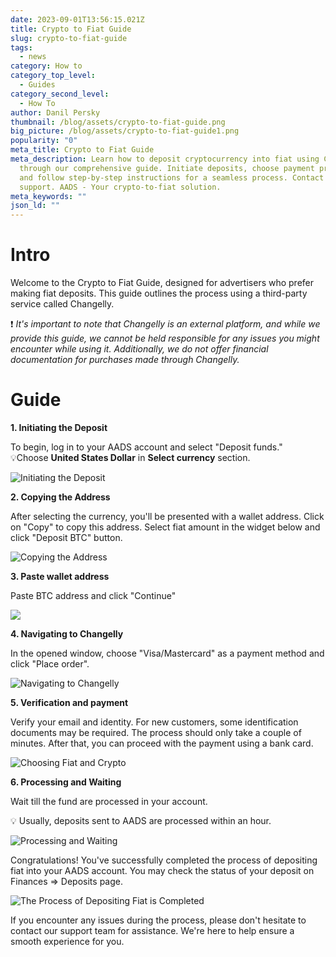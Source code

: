 ```yaml
---
date: 2023-09-01T13:56:15.021Z
title: Crypto to Fiat Guide
slug: crypto-to-fiat-guide
tags:
  - news
category: How to
category_top_level:
  - Guides
category_second_level:
  - How To
author: Danil Persky
thumbnail: /blog/assets/crypto-to-fiat-guide.png
big_picture: /blog/assets/crypto-to-fiat-guide1.png
popularity: "0"
meta_title: Crypto to Fiat Guide
meta_description: Learn how to deposit cryptocurrency into fiat using Changelly
  through our comprehensive guide. Initiate deposits, choose payment providers,
  and follow step-by-step instructions for a seamless process. Contact us for
  support. AADS - Your crypto-to-fiat solution.
meta_keywords: ""
json_ld: ""
---
```

# Intro

Welcome to the Crypto to Fiat Guide, designed for advertisers who prefer making fiat deposits. This guide outlines the process using a third-party service called Changelly. 

❗ *It's important to note that Changelly is an external platform, and while we provide this guide, we cannot be held responsible for any issues you might encounter while using it. Additionally, we do not offer financial documentation for purchases made through Changelly.*

# Guide

**1. Initiating the Deposit**

To begin, log in to your AADS account and select "Deposit funds."\
💡Choose **United States Dollar** in **Select currency** section.

![Initiating the Deposit](/blog/assets/000.png "Initiating the Deposit")

**2. Copying the Address**

After selecting the currency, you'll be presented with a wallet address. Click on "Copy" to copy this address. Select fiat amount in the widget below and click "Deposit BTC" button.

![Copying the Address](/blog/assets/111.png "Copying the Address")

**3. Paste wallet address**

P﻿aste BTC address and click "Continue"

![](/blog/assets/222.png)

**4. Navigating to Changelly**

I﻿n the opened window, choose  "Visa/Mastercard" as a payment method and click "Place order". 

![Navigating to Changelly](/blog/assets/333.png "Navigating to Changelly")

**5. Verification and payment**

V﻿erify your email and identity. For new customers, some identification documents may be required. The process should only take a couple of minutes. After that, you can proceed with the payment using a bank card.

![Choosing Fiat and Crypto](/blog/assets/444.png "Choosing Fiat and Crypto")

**6. Processing and Waiting**

Wait till the fund are processed in your account.

💡 Usually, deposits sent to AADS are processed within an hour.

![Processing and Waiting](/blog/assets/10-processing-and-waiting.webp "Processing and Waiting")

Congratulations! You've successfully completed the process of depositing fiat into your AADS account. You may check the status of your deposit on Finances => Deposits page.

![ The Process of Depositing Fiat is Completed ](/blog/assets/deposit-page-status.webp " The Process of Depositing Fiat is Completed ")

If you encounter any issues during the process, please don't hesitate to contact our support team for assistance. We're here to help ensure a smooth experience for you.